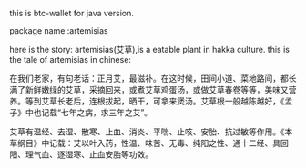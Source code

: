 this is btc-wallet for java version.

package name :artemisias

here is the story:
artemisias(艾草),is a eatable plant in hakka culture.
this is the tale of artemisias in chinese:

在我们老家，有句老话：正月艾，最滋补。在这时候，田间小道、菜地路间，都长满了新鲜嫩绿的艾草，采摘回来，或煮艾草鸡蛋汤，或做艾草春卷等等，美味又营养。等到艾草长老后，连根拔起，晒干，可拿来煲汤。艾草根一般越陈越好，《孟子》中也记载“七年之病，求三年之艾”。



艾草有温经、去湿、散寒、止血、消炎、平喘、止咳、安胎、抗过敏等作用。《本草纲目》中记载：艾以叶入药，性温、味苦、无毒、纯阳之性、通十二经、具回阳、理气血、逐湿寒、止血安胎等功效。